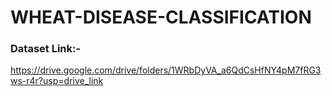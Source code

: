 # WHEAT-DISEASE-CLASSIFICATION

### Dataset Link:- 
https://drive.google.com/drive/folders/1WRbDyVA_a6QdCsHfNY4pM7fRG3ws-r4r?usp=drive_link
